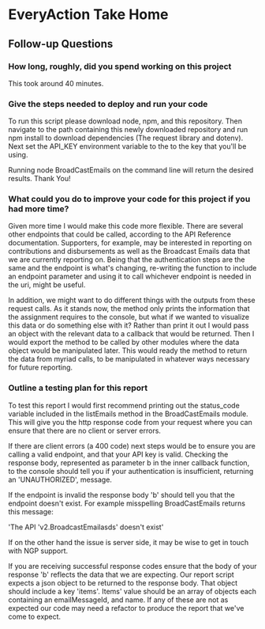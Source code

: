 # EveryAction Take Home

## Follow-up Questions

### How long, roughly, did you spend working on this project

This took around 40 minutes.

### Give the steps needed to deploy and run your code

To run this script please download node, npm, and this repository. Then navigate to the path containing this newly downloaded repository and run npm install to download dependencies (The request library and dotenv). Next set the API_KEY environment variable to the to the key that you'll be using.

Running node BroadCastEmails on the command line will return the desired results. Thank You!

### What could you do to improve your code for this project if you had more time?

Given more time I would make this code more flexible. There are several other endpoints that could be called, according to the API Reference documentation. Supporters, for example, may be interested in reporting on contributions and disbursements as well as the Broadcast Emails data that we are currently reporting on. Being that the authentication steps are the same and the endpoint is what's changing, re-writing the function to include an endpoint parameter and using it to call whichever endpoint is needed in the uri, might be useful.

In addition, we might want to do different things with the outputs from these request calls. As it stands now, the method only prints the information  that the assignment requires to the console, but what if we wanted to visualize this data or do something else with it? Rather than print it out I would pass an object with the relevant data to a callback that would be returned. Then I would export the method to be called by other modules where the data object would be manipulated later. This would ready the method to return the data from myriad calls, to be manipulated in whatever ways necessary for future reporting.

### Outline a testing plan for this report

To test this report I would first recommend printing out the status_code variable included in the listEmails method in the BroadCastEmails module. This will give you the http response code from your request where you can ensure that there are no client or server errors.

If there are client errors (a 400 code) next steps would be to ensure you are calling a valid endpoint, and that your API key is valid. Checking the response body, represented as parameter b in the inner callback function, to the console should tell you if your authentication is insufficient, returning an 'UNAUTHORIZED', message.

If the endpoint is invalid the response body 'b' should tell you that the endpoint doesn't exist. For example misspelling BroadCastEmails returns this message:

'The API 'v2.BroadcastEmailasds' doesn't exist'

If on the other hand the issue is server side, it may be wise to get in touch with NGP support.

If you are receiving successful response codes ensure that the body of your response 'b' reflects the data that we are expecting. Our report script expects a json object to be returned to the response body. That object should include a key 'items'. Items' value should be an array of objects each containing an emailMessageId, and name. If any of these are not as expected our code may need a refactor to produce the report that we've come to expect. 
